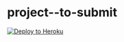 # project--to-submit
[![Deploy to Heroku](https://www.herokucdn.com/deploy/button.svg)](https://heroku.com/deploy?template=https://github.com/GowthamkrishnaGS/project--to-submit)
